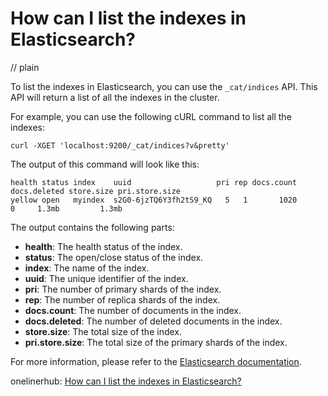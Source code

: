 # How can I list the indexes in Elasticsearch?
// plain

To list the indexes in Elasticsearch, you can use the `_cat/indices` API. This API will return a list of all the indexes in the cluster.

For example, you can use the following cURL command to list all the indexes:
```
curl -XGET 'localhost:9200/_cat/indices?v&pretty'
```

The output of this command will look like this:
```
health status index    uuid                   pri rep docs.count docs.deleted store.size pri.store.size
yellow open   myindex  s2G0-6jzTQ6Y3fh2tS9_KQ   5   1       1020            0     1.3mb         1.3mb
```

The output contains the following parts:
- **health**: The health status of the index.
- **status**: The open/close status of the index.
- **index**: The name of the index.
- **uuid**: The unique identifier of the index.
- **pri**: The number of primary shards of the index.
- **rep**: The number of replica shards of the index.
- **docs.count**: The number of documents in the index.
- **docs.deleted**: The number of deleted documents in the index.
- **store.size**: The total size of the index.
- **pri.store.size**: The total size of the primary shards of the index.

For more information, please refer to the [Elasticsearch documentation](https://www.elastic.co/guide/en/elasticsearch/reference/current/cat-indices.html).

onelinerhub: [How can I list the indexes in Elasticsearch?](https://onelinerhub.com/elasticsearch/how-can-i-list-the-indexes-in-elasticsearch)